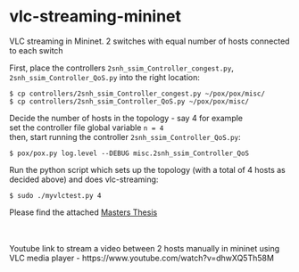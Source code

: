 # vlc-streaming-mininet
VLC streaming in Mininet. 2 switches with equal number of hosts connected to each switch

First, place the controllers `2snh_ssim_Controller_congest.py`, `2snh_ssim_Controller_QoS.py` into the right location:
```
$ cp controllers/2snh_ssim_Controller_congest.py ~/pox/pox/misc/
$ cp controllers/2snh_ssim_Controller_QoS.py ~/pox/pox/misc/
```

Decide the number of hosts in the topology - say 4 for example <br>
set the controller file global variable `n = 4` <br>
then, start running the controller `2snh_ssim_Controller_QoS.py`:
```
$ pox/pox.py log.level --DEBUG misc.2snh_ssim_Controller_QoS
```

Run the python script which sets up the topology (with a total of 4 hosts as decided above) and does vlc-streaming:
```
$ sudo ./myvlctest.py 4
```

Please find the attached [Masters Thesis](https://github.com/sumanth232/vlc-streaming-mininet/blob/master/thesis.pdf)

<br>
<br>
Youtube link to stream a video between 2 hosts manually in mininet using VLC media player - https://www.youtube.com/watch?v=dhwXQ5Th58M
